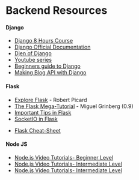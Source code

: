 # Backend Resources

#### Django

* [Django 8 Hours Course](https://www.youtube.com/watch?v=JT80XhYJdBw)
* [Django Official Documentation](https://docs.djangoproject.com/en/3.0/)
* [Djen of Django](http://agiliq.com/books/djenofdjango/)
* [Youtube series](https://www.youtube.com/playlist?list=PLQVvvaa0QuDe9nqlirjacLkBYdgc2inh3)
* [Beginners guide to Django](https://simpleisbetterthancomplex.com/series/2017/09/04/a-complete-beginners-guide-to-django-part-1.html)
* [Making Blog API with Django](https://www.youtube.com/playlist?list=PLEsfXFp6DpzTOcOVdZF-th7BS_GYGguAS)



#### Flask

* [Explore Flask](https://exploreflask.com) - Robert Picard
* [The Flask Mega-Tutorial](http://blog.miguelgrinberg.com/post/the-flask-mega-tutorial-part-i-hello-world) - Miguel Grinberg (0.9)
* [Important Tips in Flask](https://gist.github.com/1UC1F3R616/33c3d44536ff75ee2ad5974890b0f61e)
* [SocketIO in Flask](https://gist.github.com/1UC1F3R616/78d5348b0d32586023f53c7b904d6a05)
- [Flask Cheat-Sheet](https://github.com/1UC1F3R616/Flask-and-DB-Projects/files/4403125/flask_cheatsheet.pdf)


#### Node JS
* [Node.js Video Tutorials- Beginner Level](https://www.youtube.com/watch?v=w-7RQ46RgxU&list=PL4cUxeGkcC9gcy9lrvMJ75z9maRw4byYp "Net Ninja")
* [Node.js Video Tutorials- Intermediate Level](http://nodetuts.com/index.html)
* [Node.js Video Tutorials- Intermediate Level](http://nodetuts.com/index.html "Nodetuts.com")


